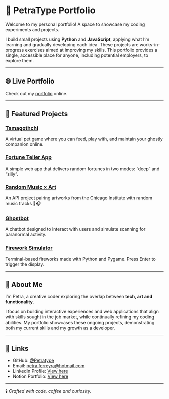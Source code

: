 # 👻 PetraType Portfolio

Welcome to my personal portfolio! 
A space to showcase my coding experiments and projects.  

I build small projects using **Python** and **JavaScript**, applying what I’m learning and gradually developing each idea. These projects are works-in-progress exercises aimed at improving my skills. This portfolio provides a single, accessible place for anyone, including potential employers, to explore them.

---

## 🌐 Live Portfolio
Check out my [portfolio](https://Petratype.github.io/portfolio/) online.


---

## 🧩 Featured Projects

### [Tamagothchi](https://petratype.github.io/tamagothchi)
A virtual pet game where you can feed, play with, and maintain your ghostly companion online.

### [Fortune Teller App](https://petratype.github.io/fortune-teller)
A simple web app that delivers random fortunes in two modes: “deep” and “silly”.

### [Random Music × Art](https://petratype.github.io/art-meets-music-api)
An API project pairing artworks from the Chicago Institute with random music tracks 🎨🎧

### [Ghostbot](https://petratype.github.io/ghostbot-web)
A chatbot designed to interact with users and simulate scanning for paranormal activity.

### [Firework Simulator](https://github.com/Petratype/firework-simulator)
Terminal-based fireworks made with Python and Pygame. Press Enter to trigger the display.

---

## 🖤 About Me
I’m Petra, a creative coder exploring the overlap between **tech, art and functionality**.  

I focus on building interactive experiences and web applications that align with skills sought in the job market, while continually refining my coding abilities. My portfolio showcases these ongoing projects, demonstrating both my current skills and my growth as a developer.

---

## 🔗 Links
- GitHub: [@Petratype](https://github.com/Petratype)
- Email: petra.ferreyra@hotmail.com
- LinkedIn Profile: [View here](https://www.linkedin.com/in/petra-ferreyra-043ab4274)
- Notion Portfolio: [View here](https://accurate-flower-2a4.notion.site/PetraType-Portfolio-28e3f21ba60f807ab683f07e203c9433?pvs=143)

---

🕯️ *Crafted with code, coffee and curiosity.*
